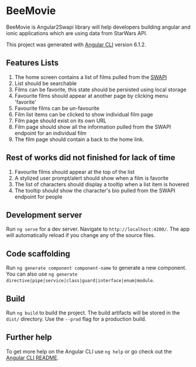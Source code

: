 # BeeMovie
BeeMovie is Angular2Swapi library will help developers building angular and ionic applications which are using data from StarWars API.

This project was generated with [Angular CLI](https://github.com/angular/angular-cli) version 6.1.2.

## Features Lists
1. The home screen contains a list of films pulled from the [SWAPI](https://swapi.co/api/)
2. List should be searchable
3. Films can be favorite, this state should be persisted using local storage
4. Favourite films should appear at another page by clicking menu 'favorite'
5. Favourite films can be un-favourite
6. Film list items can be clicked to show individual film page
7. Film page should exist on its own URL
8. Film page should show all the information pulled from the SWAPI endpoint for an individual film
9. The film page should contain a back to the home link.

## Rest of works did not finished for lack of time

1. Favourite films should appear at the top of the list
2. A stylized user prompt/alert should show when a film is favorite
3. The list of characters should display a tooltip when a list item is hovered
4. The tooltip should show the character's bio pulled from the SWAPI endpoint for people



## Development server

Run `ng serve` for a dev server. Navigate to `http://localhost:4200/`. The app will automatically reload if you change any of the source files.

## Code scaffolding

Run `ng generate component component-name` to generate a new component. You can also use `ng generate directive|pipe|service|class|guard|interface|enum|module`.

## Build

Run `ng build` to build the project. The build artifacts will be stored in the `dist/` directory. Use the `--prod` flag for a production build.

## Further help

To get more help on the Angular CLI use `ng help` or go check out the [Angular CLI README](https://github.com/angular/angular-cli/blob/master/README.md).

